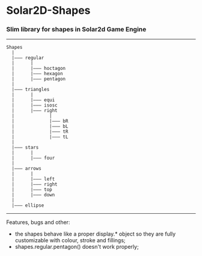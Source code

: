 # Solar2D-Shapes

### Slim library for shapes in Solar2d Game Engine 
---   
```
Shapes
  |
  |——— regular
  |      |
  |      |——— hoctagon
  |      |——— hexagon
  |      |——— pentagon
  |
  |——— triangles
  |      |
  |      |——— equi
  |      |——— isosc
  |      |——— right
  |             |
  |             |——— bR
  |             |——— bL
  |             |——— tR
  |             |——— tL
  |
  |——— stars
  |      |
  |      |——— four
  |
  |——— arrows
  |      |
  |      |——— left
  |      |——— right
  |      |——— top
  |      |——— down
  |
  |——— ellipse
```
---
Features, bugs and other:  
* the shapes behave like a proper display.* object so they are fully customizable with colour, stroke and fillings;
* shapes.regular.pentagon() doesn't work properly;
